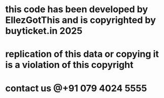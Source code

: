 # this code has been developed by EllezGotThis and is copyrighted by buyticket.in 2025
# replication of this data or copying it is a violation of this copyright
# contact us @+91 079 4024 5555